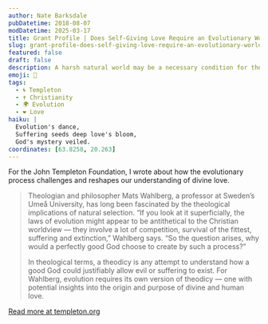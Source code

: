 ```yaml
---
author: Nate Barksdale
pubDatetime: 2018-08-07
modDatetime: 2025-03-17
title: Grant Profile | Does Self-Giving Love Require an Evolutionary World? Evolutionary Theodicy in Light of the Mystical Tradition
slug: grant-profile-does-self-giving-love-require-an-evolutionary-world-evolutionary-theodicy-in-light-of-the-mystical-tradition
featured: false
draft: false
description: A harsh natural world may be a necessary condition for the practice of sacrificial love
emoji: 🤔
tags:
  - 🌀 Templeton
  - ✝️ Christianity
  - 🌍 Evolution
  - ❤️ Love
haiku: |
  Evolution's dance,  
  Suffering seeds deep love's bloom,  
  God's mystery veiled.
coordinates: [63.8258, 20.263]
---
```


For the John Templeton Foundation, I wrote about how the evolutionary process challenges and reshapes our understanding of divine love.

> Theologian and philosopher Mats Wahlberg, a professor at Sweden’s Umeå University, has long been fascinated by the theological implications of natural selection. “If you look at it superficially, the laws of evolution might appear to be antithetical to the Christian worldview — they involve a lot of competition, survival of the fittest, suffering and extinction,” Wahlberg says. “So the question arises, why would a perfectly good God choose to create by such a process?”
>
> In theological terms, a theodicy is any attempt to understand how a good God could justifiably allow evil or suffering to exist. For Wahlberg, evolution requires its own version of theodicy — one with potential insights into the origin and purpose of divine and human love.

[Read more at templeton.org](https://www.templeton.org/grant/does-self-giving-love-require-an-evolutionary-world-evolutionary-theodicy-in-light-of-the-mystical-tradition)
